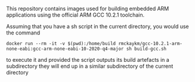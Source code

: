 This repository contains images used for building embedded ARM applications using the official ARM GCC 10.2.1 toolchain.

Assuming that you have a sh script in the current directory, you would use the command
```
docker run --rm -it -v $(pwd):/home/build rmckaykm/gcc-10.2.1-arm-none-eabi:gcc-arm-none-eabi-10-2020-q4-major sh build-gcc.sh
```
to execute it and provided the script outputs its build artefacts in a subdirectory they will end up in a similar subdirectory of the current directory